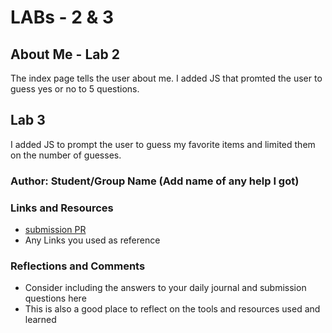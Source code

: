 # LABs - 2 & 3

## About Me - Lab 2

The index page tells the user about me. I added JS that promted the user to guess yes or no to 5 questions.  

## Lab 3

I added JS to prompt the user to guess my favorite items and limited them on the number of guesses. 

### Author: Student/Group Name (Add name of any help I got)

### Links and Resources

* [submission PR](http://xyz.com)
* Any Links you used as reference

### Reflections and Comments

* Consider including the answers to your daily journal and submission questions here
* This is also a good place to reflect on the tools and resources used and learned
